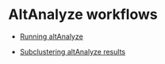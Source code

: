 

# AltAnalyze workflows

- [Running altAnalyze](altAnalyzeGeneralRun.md)

- [Subclustering altAnalyze results](altAnalyzeSubClustering.md)
